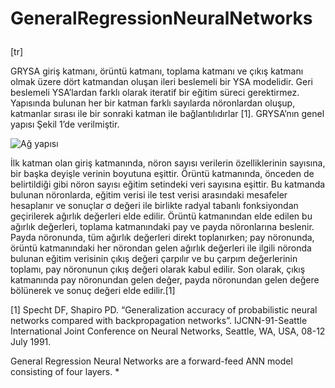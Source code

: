 # GeneralRegressionNeuralNetworks <p/>

[tr]<p/>
GRYSA giriş katmanı, örüntü katmanı, toplama katmanı ve çıkış
katmanı olmak üzere dört katmandan oluşan ileri beslemeli
bir YSA modelidir. Geri beslemeli YSA’lardan farklı olarak
iteratif bir eğitim süreci gerektirmez. Yapısında bulunan her
bir katman farklı sayılarda nöronlardan oluşup, katmanlar
sırası ile bir sonraki katman ile bağlantılıdırlar [1]. GRYSA’nın
genel yapısı Şekil 1’de verilmiştir.

![Ağ yapısı](https://github.com/enginbozaba/GeneralRegressionNeuralNetworks/blob/master/grnn.JPG)

<p/>
İlk katman olan giriş katmanında, nöron sayısı verilerin
özelliklerinin sayısına, bir başka deyişle verinin boyutuna
eşittir. Örüntü katmanında, önceden de belirtildiği gibi nöron
sayısı eğitim setindeki veri sayısına eşittir. Bu katmanda
bulunan nöronlarda, eğitim verisi ile test verisi arasındaki mesafeler hesaplanır ve sonuçlar σ değeri ile birlikte radyal
tabanlı fonksiyondan geçirilerek ağırlık değerleri elde edilir.
Örüntü katmanından elde edilen bu ağırlık değerleri, toplama
katmanındaki pay ve payda nöronlarına beslenir. Payda
nöronunda, tüm ağırlık değerleri direkt toplanırken; pay
nöronunda, örüntü katmanındaki her nörondan gelen ağırlık
değerleri ile ilgili nöronda bulunan eğitim verisinin çıkış
değeri çarpılır ve bu çarpım değerlerinin toplamı, pay
nöronunun çıkış değeri olarak kabul edilir. Son olarak, çıkış
katmanında pay nöronundan gelen değer, payda nöronundan
gelen değere bölünerek ve sonuç değeri elde edilir.[1]

[1] Specht DF, Shapiro PD. “Generalization accuracy of
probabilistic neural networks compared with
backpropagation networks”. IJCNN-91-Seattle
International Joint Conference on Neural Networks,
Seattle, WA, USA, 08-12 July 1991.


General Regression Neural Networks are a forward-feed ANN model consisting of four layers.
* 
